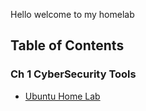 Hello welcome to my homelab


## Table of Contents

### Ch 1 CyberSecurity Tools
- [Ubuntu Home Lab](./Exploring%20Ubuntu%20Home%20Lab.md)